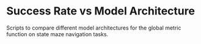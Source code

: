 # Success Rate vs Model Architecture

Scripts to compare different model architectures for the global
metric function on state maze navigation tasks.



